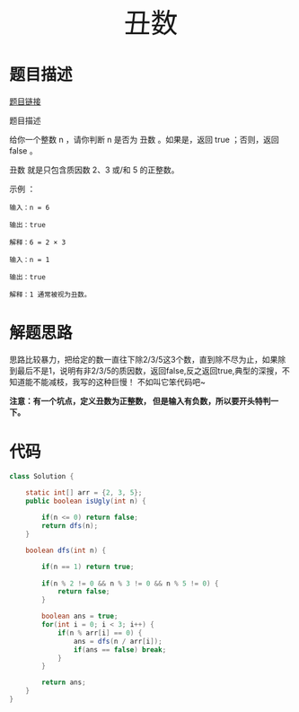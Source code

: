<div align='center' ><font size='70'>丑数</font></div>

# 题目描述

<a href="https://leetcode-cn.com/problems/ugly-number/" target="_blank">题目链接</a>

题目描述 

给你一个整数 n ，请你判断 n 是否为 丑数 。如果是，返回 true ；否则，返回 false 。

丑数 就是只包含质因数 2、3 或/和 5 的正整数。


示例 ：


```
输入：n = 6

输出：true

解释：6 = 2 × 3

输入：n = 1

输出：true

解释：1 通常被视为丑数。
```

# 解题思路

思路比较暴力，把给定的数一直往下除2/3/5这3个数，直到除不尽为止，如果除到最后不是1，说明有非2/3/5的质因数，返回false,反之返回true,典型的深搜，不知道能不能减枝，我写的这种巨慢！ 不如叫它笨代码吧~

**注意：有一个坑点，定义丑数为正整数， 但是输入有负数，所以要开头特判一下。**

# 代码


```java
class Solution {

    static int[] arr = {2, 3, 5};
    public boolean isUgly(int n) {
        
        if(n <= 0) return false;
        return dfs(n);
    }

    boolean dfs(int n) {

        if(n == 1) return true;
        
        if(n % 2 != 0 && n % 3 != 0 && n % 5 != 0) {
            return false;
        }

        boolean ans = true;
        for(int i = 0; i < 3; i++) {
            if(n % arr[i] == 0) {
                ans = dfs(n / arr[i]);
                if(ans == false) break;
            }
        }

        return ans;
    }
}
```

